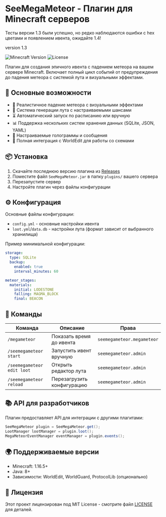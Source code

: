 # SeeMegaMeteor - Плагин для Minecraft серверов

Тесты версии 1.3 были успешно, но редко наблюдаются ошибки с hex цветами и появлением ивента, ожидайте 1.4!

version 1.3

![Minecraft Version](https://img.shields.io/badge/Minecraft-1.16.5%2B-brightgreen)
![License](https://img.shields.io/badge/License-MIT-blue)

Плагин для создания эпичного ивента с падением метеора на вашем сервере Minecraft. Включает полный цикл событий от предупреждения до падения метеора с системой лута и визуальными эффектами.

## 📌 Основные возможности

- 🌠 Реалистичное падение метеора с визуальными эффектами
- 💎 Система генерации лута с настраиваемыми шансами
- ⏳ Автоматический запуск по расписанию или вручную
- 📊 Поддержка нескольких систем хранения данных (SQLite, JSON, YAML)
- 🎨 Настраиваемые голограммы и сообщения
- 🔧 Полная интеграция с WorldEdit для работы со схемами

## 📦 Установка

1. Скачайте последнюю версию плагина из [Releases](https://github.com/your-repo/SeeMegaMeteor/releases)
2. Поместите файл `SeeMegaMeteor.jar` в папку `plugins/` вашего сервера
3. Перезапустите сервер
4. Настройте плагин через файлы конфигурации

## ⚙️ Конфигурация

Основные файлы конфигурации:
- `config.yml` - основные настройки ивента
- `loot.yml`/`data.db` - настройки лута (формат зависит от выбранного хранилища)

Пример минимальной конфигурации:
```yaml
storage:
  type: SQLite
  backup:
    enabled: true
    interval_minutes: 60

meteor_stages:
  materials:
    initial: LODESTONE
    falling: MAGMA_BLOCK
    final: BEACON
```

## 📜 Команды

| Команда | Описание | Права |
|---------|----------|-------|
| `/megameteor` | Показать время до ивента | `seemegameteor.megameteor` |
| `/seemegameteor start` | Запустить ивент вручную | `seemegameteor.admin` |
| `/seemegameteor edit loot` | Открыть редактор лута | `seemegameteor.admin` |
| `/seemegameteor reload` | Перезагрузить конфигурацию | `seemegameteor.admin` |

## 📚 API для разработчиков

Плагин предоставляет API для интеграции с другими плагитами:

```java
SeeMegaMeteor plugin = SeeMegaMeteor.get();
LootManager lootManager = plugin.loot();
MegaMeteorEventManager eventManager = plugin.events();
```

## 🌍 Поддерживаемые версии

- Minecraft: 1.16.5+
- Java: 8+
- Зависимости: WorldEdit, WorldGuard, ProtocolLib (опционально)

## 📄 Лицензия

Этот проект лицензирован под MIT License - смотрите файл [LICENSE](LICENSE) для деталей.

